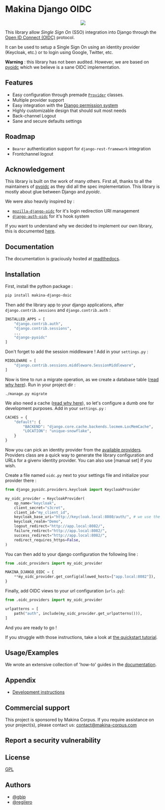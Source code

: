 # Makina Django OIDC


<p align="center">
<a href="https://django-pyoidc.readthedocs.io">
        <img src="https://img.shields.io/readthedocs/django-pyoidc" />
</a>
</p>

This library allow *Single Sign On* (SSO) integration into Django through the [Open ID Connect (OIDC)]() protocol.

It can be used to setup a Single Sign On using an identity provider (Keycloak, etc.) or to login using Google, Twitter, etc.

**Warning** : this library has not been audited. However, we are based on [pyoidc](https://github.com/CZ-NIC/pyoidc/) which we believe is a sane OIDC implementation.

## Features

- Easy configuration through premade [`Provider`](https://django-pyoidc.readthedocs.io/en/latest/user.html#providers) classes.
- Multiple provider support
- Easy integration with the [Django permission system](https://django-pyoidc.readthedocs.io/en/latest/how-to.html#use-the-django-permission-system-with-oidc)
- Highly customizable design that should suit most needs
- Back-channel Logout
- Sane and secure defaults settings

## Roadmap

- `Bearer` authentication support for `django-rest-framework` integration
- Frontchannel logout

## Acknowledgement

This library is built on the work of many others. First all, thanks to all the maintainers of [pyoidc](https://github.com/CZ-NIC/pyoidc/) as they did all the spec implementation. This library is mostly about glue between Django and *pyoidc*.

We were also heavily inspired by :

* [`mozilla-django-oidc`](https://github.com/mozilla/mozilla-django-oidc) for it's login redirection URI management
* [`django-auth-oidc`](https://gitlab.com/aiakos/django-auth-oidc) for it's hook system

If you want to understand why we decided to implement our own library, this is documented [here](https://django-pyoidc.readthedocs.io/en/latest/explanation.html#other-oidc-libraries).

## Documentation

The documentation is graciously hosted at [readthedocs](https://django-pyoidc.readthedocs.io).

## Installation

First, install the python package :

```bash
pip install makina-django-doic
```

Then add the library app to your django applications, after `django.contrib.sessions` and `django.contrib.auth` :

```python
INSTALLED_APPS = [
    "django.contrib.auth",
    "django.contrib.sessions",
    ...
    "django-pyoidc"
]
```

Don't forget to add the session middleware ! Add in your `settings.py` :

```python
MIDDLEWARE = [
    "django.contrib.sessions.middleware.SessionMiddleware",
]
```

Now is time to run a migrate operation, as we create a database table ([read why here](https://django-pyoidc.readthedocs.io/en/latest/explanation.html#cache-management)). Run in your project dir :

```
./manage.py migrate
```

We also need a cache ([read why here](https://django-pyoidc.readthedocs.io/en/latest/explanation.html#cache-management)), so let's configure a dumb one for development purposes. Add in your `settings.py` :

```python
CACHES = {
    "default": {
        "BACKEND": "django.core.cache.backends.locmem.LocMemCache",
        "LOCATION": "unique-snowflake",
    }
}
```

Now you can pick an identity provider from the [available providers](https://django-pyoidc.readthedocs.io/en/latest/user.html#providers). Providers class are a quick way to generate the library configuration and URLs for a givenv identity provider. You can also use [manual set] if you wish.

Create a file named `oidc.py` next to your settings file and initialize your provider there :

```python
from django_pyoidc.providers.keycloak import KeycloakProvider

my_oidc_provider = KeycloakProvider(
    op_name="keycloak",
    client_secret="s3cret",
    client_id="my_client_id",
    keycloak_base_uri="http://keycloak.local:8080/auth/", # we use the auth/ path prefix option on Keycloak
    keycloak_realm="Demo",
    logout_redirect="http://app.local:8082/",
    failure_redirect="http://app.local:8082/",
    success_redirect="http://app.local:8082/",
    redirect_requires_https=False,
)
```

You can then add to your django configuration the following line :

```python
from .oidc_providers import my_oidc_provider

MAKINA_DJANGO_OIDC = {
    **my_oidc_provider.get_config(allowed_hosts=["app.local:8082"]),
}
```

Finally, add OIDC views to your url configuration (`urls.py`):

```python
from .oidc_providers import my_oidc_provider

urlpatterns = [
    path("auth", include(my_oidc_provider.get_urlpatterns())),
]
```

And you are ready to go !

If you struggle with those instructions, take a look at [the quickstart tutorial](https://django-pyoidc.readthedocs.io/en/latest/tutorial.html#getting-started).

## Usage/Examples

We wrote an extensive collection of 'how-to' guides in the [documentation](https://django-pyoidc.readthedocs.io/en/latest/how-to.html).

## Appendix

- [Development instructions](./DEVELOPMENT.md)

## Commercial support

This project is sponsored by Makina Corpus. If you require assistance on your project(s), please contact us: contact@makina-corpus.com

## Report a security vulnerability

## License

[GPL](./LICENSE)


## Authors

- [@gbip](https://www.github.com/gbip)
- [@regilero](https://github.com/regilero)

